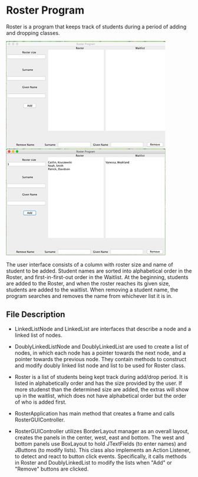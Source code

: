 # Roster Program

Roster is a program that keeps track of students during a period of adding and dropping classes. 

![](misc/1.png) ![](misc/2.png)

The user interface consists of a column with roster size and name of student to be added. Student names are sorted into alphabetical order in the Roster, and first-in-first-out order in the Waitlist. At the beginning, students are added to the Roster, and when the roster reaches its given size, students are added to the waitlist. When removing a student name, the program searches and removes the name from whichever list it is in. 

## File Description

* LinkedListNode and LinkedList are interfaces that describe a node and a linked list of nodes.

* DoublyLinkedListNode and DoublyLinkedList are used to create a list of nodes, in which each node has a pointer towards
the next node, and a pointer towards the previous node. They contain methods to construct and modify doubly linked 
list node and list to be used for Roster class.

* Roster is a list of students being kept track during add/drop period. It is listed in alphabetically order and
has the size provided by the user. If more studenst than the determined size are added, the extras will show up in the waitlist, which does not have alphabetical order but the order of who is added first.

* RosterApplication has main method that creates a frame and calls RosterGUIController.

* RosterGUIController utilizes BorderLayout manager as an overall layout, creates the panels in the center, west, east
and bottom. The west and bottom panels use BoxLayout to hold JTextFields (to enter names) and JButtons (to modify lists). 
This class also implements an Action Listener, to detect and react to button click events. Specifically, it calls methods
in Roster and DoublyLinkedList to modify the lists when "Add" or "Remove" buttons are clicked. 


